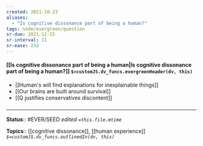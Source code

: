```yaml
---
created: 2021-10-23
aliases:
  - "Is cognitive dissonance part of being a human?"
tags: node/evergreen/question
sr-due: 2021-11-15
sr-interval: 11
sr-ease: 232
---
```

#### [[Is cognitive dissonance part of being a human|Is cognitive dissonance part of being a human?]] `$=customJS.dv_funcs.evergreenHeader(dv, this)`

- [[Human's will find explanations for inexplainable things]]
- [[Our brains are built around survival]]
- [[Q justifies conservatives discontent]] 

### <hr class="footnote"/>

**Status**:: #EVER/SEED
*edited `=this.file.mtime`*

**Topics**:: [[cognitive dissonance]], [[human experience]]
*`$=customJS.dv_funcs.outlinedIn(dv, this)`*


